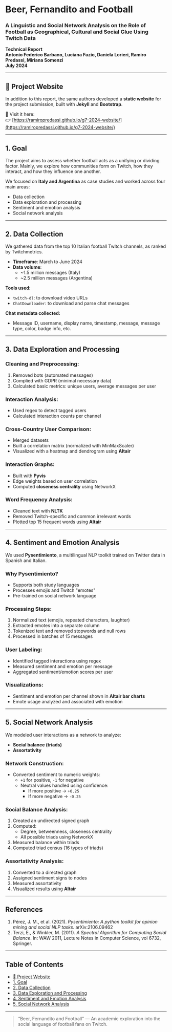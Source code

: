 # Beer, Fernandito and Football

### A Linguistic and Social Network Analysis on the Role of Football as Geographical, Cultural and Social Glue Using Twitch Data

**Technical Report**  
**Antonio Federico Barbano, Luciana Fazio, Daniela Lorieri, Ramiro Predassi, Miriana Somenzi**  
**July 2024**

---

## 🔗 Project Website

In addition to this report, the same authors developed a **static website** for the project submission, built with **Jekyll** and **Bootstrap**.

📍 Visit it here:  
👉 [https://ramiropredassi.github.io/g7-2024-website/](https://ramiropredassi.github.io/g7-2024-website/)

---

## 1. Goal

The project aims to assess whether football acts as a unifying or dividing factor. Mainly, we explore how communities form on Twitch, how they interact, and how they influence one another.

We focused on **Italy and Argentina** as case studies and worked across four main areas:

- Data collection  
- Data exploration and processing  
- Sentiment and emotion analysis  
- Social network analysis  

---

## 2. Data Collection

We gathered data from the top 10 Italian football Twitch channels, as ranked by Twitchmetrics.

- **Timeframe**: March to June 2024  
- **Data volume**:  
  - ~1.5 million messages (Italy)  
  - ~2.5 million messages (Argentina)

**Tools used:**

- `twitch-dl`: to download video URLs  
- `ChatDownloader`: to download and parse chat messages  

**Chat metadata collected:**

- Message ID, username, display name, timestamp, message, message type, color, badge info, etc.

---

## 3. Data Exploration and Processing

### Cleaning and Preprocessing:

1. Removed bots (automated messages)
2. Complied with GDPR (minimal necessary data)
3. Calculated basic metrics: unique users, average messages per user

### Interaction Analysis:

- Used regex to detect tagged users
- Calculated interaction counts per channel

### Cross-Country User Comparison:

- Merged datasets
- Built a correlation matrix (normalized with MinMaxScaler)
- Visualized with a heatmap and dendrogram using **Altair**

### Interaction Graphs:

- Built with **Pyvis**
- Edge weights based on user correlation
- Computed **closeness centrality** using NetworkX

### Word Frequency Analysis:

- Cleaned text with **NLTK**
- Removed Twitch-specific and common irrelevant words
- Plotted top 15 frequent words using **Altair**

---

## 4. Sentiment and Emotion Analysis

We used **Pysentimiento**, a multilingual NLP toolkit trained on Twitter data in Spanish and Italian.

### Why Pysentimiento?

- Supports both study languages
- Processes emojis and Twitch "emotes"
- Pre-trained on social network language

### Processing Steps:

1. Normalized text (emojis, repeated characters, laughter)
2. Extracted emotes into a separate column
3. Tokenized text and removed stopwords and null rows
4. Processed in batches of 15 messages

### User Labeling:

- Identified tagged interactions using regex
- Measured sentiment and emotion per message
- Aggregated sentiment/emotion scores per user

### Visualizations:

- Sentiment and emotion per channel shown in **Altair bar charts**
- Emote usage analyzed and associated with emotion

---

## 5. Social Network Analysis

We modeled user interactions as a network to analyze:

- **Social balance (triads)**  
- **Assortativity**

### Network Construction:

- Converted sentiment to numeric weights:
  - `+1` for positive, `-1` for negative  
  - Neutral values handled using confidence:  
    - If more positive → `+0.25`  
    - If more negative → `-0.25`

### Social Balance Analysis:

1. Created an undirected signed graph  
2. Computed:
   - Degree, betweenness, closeness centrality  
   - All possible triads using NetworkX  
3. Measured balance within triads  
4. Computed triad census (16 types of triads)

### Assortativity Analysis:

1. Converted to a directed graph  
2. Assigned sentiment signs to nodes  
3. Measured assortativity  
4. Visualized results using **Altair**

---

## References

1. Pérez, J. M., et al. (2021). *Pysentimiento: A python toolkit for opinion mining and social NLP tasks*. arXiv:2106.09462  
2. Terzi, E., & Winkler, M. (2011). *A Spectral Algorithm for Computing Social Balance*. In: WAW 2011, Lecture Notes in Computer Science, vol 6732, Springer.

---

## Table of Contents

- [🔗 Project Website](#-project-website)  
- [1. Goal](#1-goal)  
- [2. Data Collection](#2-data-collection)  
- [3. Data Exploration and Processing](#3-data-exploration-and-processing)  
- [4. Sentiment and Emotion Analysis](#4-sentiment-and-emotion-analysis)  
- [5. Social Network Analysis](#5-social-network-analysis)  

---

> “Beer, Fernandito and Football” — An academic exploration into the social language of football fans on Twitch.
